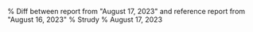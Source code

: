 % Diff between report from "August 17, 2023" and reference report from "August 16, 2023"
% Strudy
% August 17, 2023


